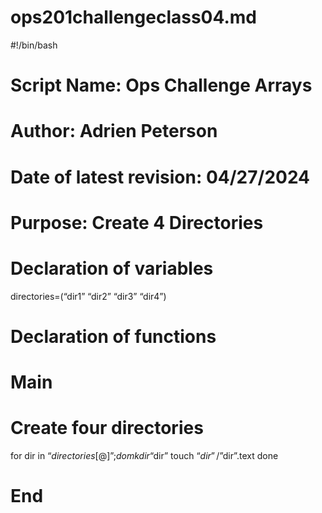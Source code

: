# ops201challengeclass04.md

#!/bin/bash

# Script Name:                  Ops Challenge Arrays
# Author:                       Adrien Peterson
# Date of latest revision:      04/27/2024
# Purpose:                      Create 4 Directories

# Declaration of variables
directories=(“dir1” “dir2” “dir3” “dir4”)




# Declaration of functions



# Main
# Create four directories
for dir in “${directories[@]}”; do
    mkdir “$dir”
    touch “$dir”/”$dir”.text
done



# End
